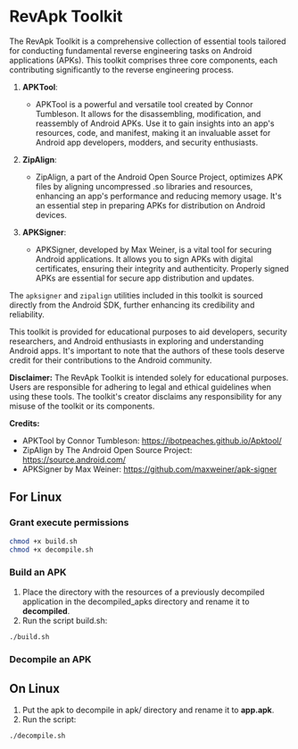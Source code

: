 # RevApk Toolkit
The RevApk Toolkit is a comprehensive collection of essential tools tailored for conducting fundamental reverse engineering tasks on Android applications (APKs). This toolkit comprises three core components, each contributing significantly to the reverse engineering process.

1. **APKTool**:
   - APKTool is a powerful and versatile tool created by Connor Tumbleson. It allows for the disassembling, modification, and reassembly of Android APKs. Use it to gain insights into an app's resources, code, and manifest, making it an invaluable asset for Android app developers, modders, and security enthusiasts.

2. **ZipAlign**:
   - ZipAlign, a part of the Android Open Source Project, optimizes APK files by aligning uncompressed .so libraries and resources, enhancing an app's performance and reducing memory usage. It's an essential step in preparing APKs for distribution on Android devices.

3. **APKSigner**:
   - APKSigner, developed by Max Weiner, is a vital tool for securing Android applications. It allows you to sign APKs with digital certificates, ensuring their integrity and authenticity. Properly signed APKs are essential for secure app distribution and updates.

The `apksigner` and `zipalign` utilities included in this toolkit is sourced directly from the Android SDK, further enhancing its credibility and reliability.

This toolkit is provided for educational purposes to aid developers, security researchers, and Android enthusiasts in exploring and understanding Android apps. It's important to note that the authors of these tools deserve credit for their contributions to the Android community.

**Disclaimer:**
The RevApk Toolkit is intended solely for educational purposes. Users are responsible for adhering to legal and ethical guidelines when using these tools. The toolkit's creator disclaims any responsibility for any misuse of the toolkit or its components.

**Credits:**
- APKTool by Connor Tumbleson: https://ibotpeaches.github.io/Apktool/
- ZipAlign by The Android Open Source Project: https://source.android.com/
- APKSigner by Max Weiner: https://github.com/maxweiner/apk-signer

## For Linux

### Grant execute permissions
```bash
chmod +x build.sh
chmod +x decompile.sh
```

### Build an APK
1. Place the directory with the resources of a previously decompiled application in the decompiled_apks directory and rename it to **decompiled**.
2. Run the script build.sh:
```bash
./build.sh
```

### Decompile an APK
## On Linux
1. Put the apk to decompile in apk/ directory and rename it to **app.apk**.
2. Run the script:
```bash
./decompile.sh
```
